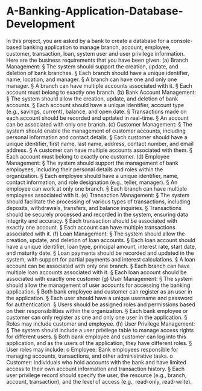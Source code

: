 # A-Banking-Application-Database-Development
In this project, you are asked by a bank to create a database for a console-based banking application to manage branch, account, employee, customer, transaction, loan, system user and user privilege information. Here are the business requirements that you have been given:
(a) Branch Management:
§ The system should support the creation, update, and deletion of bank branches.
§ Each branch should have a unique identifier, name, location, and manager.
§ A branch can have one and only one manager.
§ A branch can have multiple accounts associated with it.
§ Each account must belong to exactly one branch.
(b) Bank Account Management:
§ The system should allow the creation, update, and deletion of bank accounts.
§ Each account should have a unique identifier, account type (e.g., savings, current),
balance, and open date.
§ Transactions made on each account should be recorded and updated in real-time.
§ An account can be associated with only one branch.
(c) Customer Management:
§ The system should enable the management of customer accounts, including personal
information and contact details.
§ Each customer should have a unique identifier, first name, last name, address, contact
number, and email address.
§ A customer can have multiple accounts associated with them.
§ Each account must belong to exactly one customer.
(d) Employee Management:
§ The system should support the management of bank employees, including their
personal details and roles within the organization.
§ Each employee should have a unique identifier, name, contact information, and role
designation (e.g., teller, manager).
§ An employee can work at only one branch.
§ Each branch can have multiple employees associated with it.
(e) Transaction Management:
§ The system should facilitate the processing of various types of transactions, including
deposits, withdrawals, transfers, and balance inquiries.
§ Transactions should be securely processed and recorded in the system, ensuring data
integrity and accuracy.
§ Each transaction should be associated with exactly one account.
§ Each account can have multiple transactions associated with it.
(f) Loan Management:
§ The system should allow the creation, update, and deletion of loan accounts.
§ Each loan account should have a unique identifier, loan type, principal amount,
interest rate, start date, and maturity date.
§ Loan payments should be recorded and updated in the system, with support for partial
payments and interest calculations.
§ A loan account can be associated with only one branch.
§ Each branch can have multiple loan accounts associated with it.
§ Each loan account should be associated with exactly one customer
(g) User Management:
§ The system should allow the management of user accounts for accessing the banking
application.
§ Both bank employee and customer can register as an user in the application.
§ Each user should have a unique username and password for authentication.
§ Users should be assigned roles and permissions based on their responsibilities within
the organization.
§ Each bank employee or customer can only register as one and only one user in the
application.
§ Roles may include customer and employee.
(h) User Privilege Management:
§ The system should include a user privilege table to manage access rights for different
users.
§ Both bank employee and customer can log into this application, and as the users of
the application, they have different roles.
§ User roles may include:
o Employee: Bank employees responsible for managing accounts, transactions,
and other administrative tasks.
o Customer: Individuals who hold accounts with the bank and have limited
access to their own account information and transaction history.
§ Each user privilege record should specify the user, the resource (e.g., branch, account,
transaction), and the level of access (e.g., read-only, read-write).
